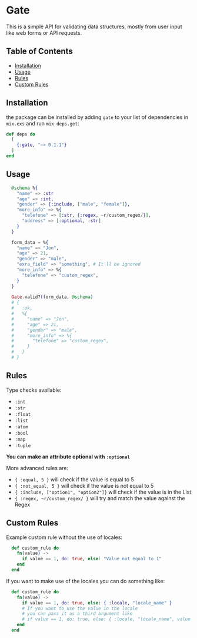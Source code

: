 # Gate

This is a simple API for validating data structures, mostly from user input like web forms or API requests.

## Table of Contents
- [Installation](#installation)
- [Usage](#usage)
- [Rules](#rules)
- [Custom Rules](#custom-rules)

## Installation

the package can be installed
by adding `gate` to your list of dependencies in `mix.exs` and run `mix deps.get`:

```elixir
def deps do
  [
    {:gate, "~> 0.1.1"}
  ]
end
```

## Usage
```elixir
  @schema %{
    "name" => :str
    "age" => :int,
    "gender" => {:include, ["male", "female"]},
    "more_info" => %{
      "telefone" => [:str, {:regex, ~r/custom_regex/}],
      "address" => [:optional, :str]
    }
  }

  form_data = %{
    "name" => "Jon",
    "age" => 21,
    "gender" => "male",
    "exra_field" => "something", # It'll be ignored
    "more_info" => %{
      "telefone" => "custom_regex",
    }
  }
  
  Gate.valid?(form_data, @schema)
  # { 
  #   :ok, 
  #   %{
  #     "name" => "Jon",
  #     "age" => 21,
  #     "gender" => "male",
  #     "more_info" => %{
  #       "telefone" => "custom_regex",
  #     }
  #   } 
  # }
```

## Rules

Type checks available:
* `:int`
* `:str`
* `:float`
* `:list`
* `:atom`
* `:bool`
* `:map`
* `:tuple`

**You can make an attribute optional with `:optional`**

More advanced rules are:
* `{ :equal, 5 }` will check if the value is equal to 5
* `{ :not_equal, 5 }` will check if the value is not equal to 5
* `{ :include, ["option1", "option2"]}` will check if the value is in the List
* `{ :regex, ~r/custom_regex/ }` will try and match the value against the Regex

## Custom Rules

Example custom rule without the use of locales:
```elixir
  def custom_rule do
    fn(value) ->
      if value == 1, do: true, else: "Value not equal to 1"
    end
  end
```

If you want to make use of the locales you can do something like:
```elixir
  def custom_rule do
    fn(value) ->
      if value == 1, do: true, else: { :locale, "locale_name" }
      # If you want to use the value in the locale 
      # you can pass it as a third argument like
      # if value == 1, do: true, else: { :locale, "locale_name", value }
    end
  end
```
